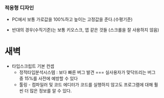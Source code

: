 ### 적응형 디자인

-   PC에서 보통 가로값을 100%하고 높이는 고정값을 준다.(수평기준)

-   반대의 경우(수직기준)는 보통 키오스크, 앱 같은 것들 (스크롤을 잘 사용하지 않음)

# 새벽

-   타입스크립트 기본 컨셉
    -   정적타입분석시스템 : 보다 빠른 버그 발견 === 실사용자가 맞닥뜨리는 버그 중 15%를 사전에 예방할 수 있다
    -   툴링 - 컴파일러 및 코드 에디터가 코드를 실행하지 않고도 프로그램에 대해 훨씬 더 많은 정보를 알 수 있다.
